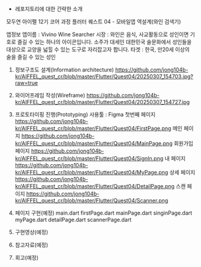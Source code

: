 * 레포지토리에 대한 간략한 소개

모두연 아이펠 12기 코어 과정 플러터 퀘스트 04 - 모바일앱 역설계(와인 검색기)

앱정보
앱이름 : Vivino Wine Searcher
시장 : 와인은 음식, 사교활동으로 성인이면 기호로 즐길 수 있는 하나의 아이콘입니다. 
소주가 대세인 대한민국 술문화에서 성인들을 대상으로 교양을 넓힐 수 있는 도구로 자리잡고자 합니다.
타겟 : 한국, 만20세 이상의 술을 즐길 수 있는 성인

1. 정보구조도 설계(Information architecture)
https://github.com/jong104b-kr/AIFFEL_quest_cr/blob/master/Flutter/Quest04/20250307_154703.jpg?raw=true

3. 와이어프레임 작성(Wireframe)
https://github.com/jong104b-kr/AIFFEL_quest_cr/blob/master/Flutter/Quest04/20250307_154727.jpg

4. 프로토타이핑 진행(Prototyping)
사용툴 : Figma
첫번째 페이지
https://github.com/jong104b-kr/AIFFEL_quest_cr/blob/master/Flutter/Quest04/FirstPage.png
메인 페이지
https://github.com/jong104b-kr/AIFFEL_quest_cr/blob/master/Flutter/Quest04/MainPage.png
회원가입 페이지
https://github.com/jong104b-kr/AIFFEL_quest_cr/blob/master/Flutter/Quest04/SignIn.png
내 페이지
https://github.com/jong104b-kr/AIFFEL_quest_cr/blob/master/Flutter/Quest04/MyPage.png
상세 페이지
https://github.com/jong104b-kr/AIFFEL_quest_cr/blob/master/Flutter/Quest04/DetailPage.png
스캔 페이지
https://github.com/jong104b-kr/AIFFEL_quest_cr/blob/master/Flutter/Quest04/Scanner.png

5. 페이지 구현(예정)
main.dart
firstPage.dart
mainPage.dart
singinPage.dart
myPage.dart
detailPage.dart
scannerPage.dart

6. 구현영상(예정)
7. 참고자료(예정)
8. 회고(예정)

